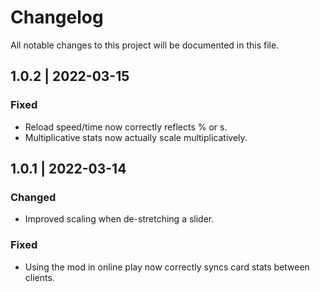 # Changelog
All notable changes to this project will be documented in this file.

## 1.0.2 | 2022-03-15
### Fixed
- Reload speed/time now correctly reflects % or s.
- Multiplicative stats now actually scale multiplicatively.

## 1.0.1 | 2022-03-14
### Changed
- Improved scaling when de-stretching a slider.
### Fixed
- Using the mod in online play now correctly syncs card stats between clients.